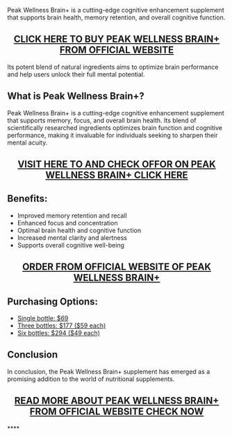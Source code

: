 <p>Peak Wellness Brain+ is a cutting-edge cognitive enhancement supplement that supports brain health, memory retention, and overall cognitive function.</p>
<h2 style="text-align: center;"><a href="https://sale365day.com/get-peak-wellness-brain">CLICK HERE TO BUY PEAK WELLNESS BRAIN+ FROM OFFICIAL WEBSITE</a></h2>
<p>Its potent blend of natural ingredients aims to optimize brain performance and help users unlock their full mental potential.</p>
<h2 style="text-align: left;">What is Peak Wellness Brain+?</h2>
<p style="text-align: left;">Peak Wellness Brain+ is a cutting-edge cognitive enhancement supplement that supports memory, focus, and overall brain health. Its blend of scientifically researched ingredients optimizes brain function and cognitive performance, making it invaluable for individuals seeking to sharpen their mental acuity.</p>
<h2 style="text-align: center;"><a href="https://sale365day.com/get-peak-wellness-brain">VISIT HERE TO AND CHECK OFFOR ON PEAK WELLNESS BRAIN+ CLICK HERE</a></h2>
<h2 style="text-align: left;">Benefits:</h2>
<ul style="text-align: left;">
<li>Improved memory retention and recall</li>
<li>Enhanced focus and concentration</li>
<li>Optimal brain health and cognitive function</li>
<li>Increased mental clarity and alertness</li>
<li>Supports overall cognitive well-being</li>
</ul>
<h2 style="text-align: center;"><a href="https://sale365day.com/get-peak-wellness-brain">ORDER FROM OFFICIAL WEBSITE OF PEAK WELLNESS BRAIN+</a></h2>
<h2 style="text-align: left;">Purchasing Options:</h2>
<ul style="text-align: left;">
<li><a href="https://sale365day.com/get-peak-wellness-brain">Single bottle: $69</a></li>
<li><a href="https://sale365day.com/get-peak-wellness-brain">Three bottles: $177 ($59 each)</a></li>
<li><a href="https://sale365day.com/get-peak-wellness-brain">Six bottles: $294 ($49 each)</a></li>
</ul>
<h2 style="text-align: left;">Conclusion</h2>
<p style="text-align: left;">In conclusion, the Peak Wellness Brain+ supplement has emerged as a promising addition to the world of nutritional supplements.</p>
<h2 style="text-align: center;"><a href="https://sale365day.com/get-peak-wellness-brain">READ MORE ABOUT PEAK WELLNESS BRAIN+ FROM OFFICIAL WEBSITE CHECK NOW</a></h2>****
